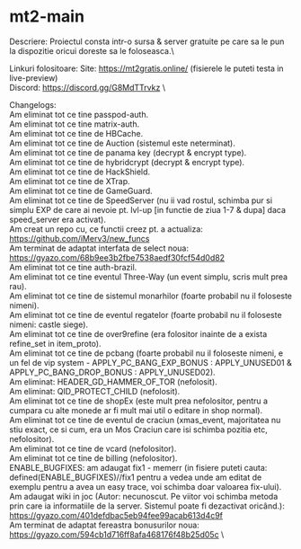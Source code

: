 # mt2-main
 
Descriere:
Proiectul consta intr-o sursa & server gratuite pe care sa le pun la dispozitie oricui doreste sa le foloseasca.\
  
Linkuri folositoare:
Site: https://mt2gratis.online/ (fisierele le puteti testa in live-preview)\
Discord: https://discord.gg/G8MdTTrvkz \
  
 Changelogs:\
 Am eliminat tot ce tine passpod-auth.\
 Am eliminat tot ce tine matrix-auth.\
 Am eliminat tot ce tine de HBCache.\
 Am eliminat tot ce tine de Auction (sistemul este neterminat).\
 Am eliminat tot ce tine de panama key (decrypt & encrypt type).\
 Am eliminat tot ce tine de hybridcrypt (decrypt & encrypt type).\
 Am eliminat tot ce tine de HackShield.\
 Am eliminat tot ce tine de XTrap.\
 Am eliminat tot ce tine de GameGuard.\
 Am eliminat tot ce tine de SpeedServer (nu ii vad rostul, schimba pur si simplu EXP de care ai nevoie pt. lvl-up [in functie de ziua 1-7 & dupa] daca speed_server era activat).\
 Am creat un repo cu, ce functii creez pt. a actualiza: https://github.com/iMerv3/new_funcs \
 Am terminat de adaptat interfata de select noua: https://gyazo.com/68b9ee3b2fbe7538aedf30fcf54d0d82 \
 Am eliminat tot ce tine auth-brazil.\
 Am eliminat tot ce tine eventul Three-Way (un event simplu, scris mult prea rau).\
 Am eliminat tot ce tine de sistemul monarhilor (foarte probabil nu il foloseste nimeni).\
 Am eliminat tot ce tine de eventul regatelor (foarte probabil nu il foloseste nimeni: castle siege).\
 Am eliminat tot ce tine de over9refine (era folositor inainte de a exista refine_set in item_proto).\
 Am eliminat tot ce tine de pcbang (foarte probabil nu il foloseste nimeni, e un fel de vip system - APPLY_PC_BANG_EXP_BONUS : APPLY_UNUSED01 & APPLY_PC_BANG_DROP_BONUS : APPLY_UNUSED02).\
 Am eliminat: HEADER_GD_HAMMER_OF_TOR (nefolosit).\
 Am eliminat: QID_PROTECT_CHILD (nefolosit).\
 Am eliminat tot ce tine de shopEx (este mult prea nefolositor, pentru a cumpara cu alte monede ar fi mult mai util o editare in shop normal). \
 Am eliminat tot ce tine de eventul de craciun (xmas_event, majoritatea nu stiu exact, ce si cum, era un Mos Craciun care isi schimba pozitia etc, nefolositor). \
 Am eliminat tot ce tine de vcard (nefolositor).\
 Am eliminat tot ce tine de billing (nefolositor).\
 ENABLE_BUGFIXES: am adaugat fix1 - memerr (in fisiere puteti cauta: defined(ENABLE_BUGFIXES)//fix1 pentru a vedea unde am editat de exemplu pentru a avea un easy trace, voi schimba doar valoarea fix-ului).\
 Am adaugat wiki in joc (Autor: necunoscut. Pe viitor voi schimba metoda prin care ia informatiile de la server. Sistemul poate fi dezactivat oricând.): https://gyazo.com/401defdbac5eb94fee99acab613d4c9f \
 Am terminat de adaptat fereastra bonusurilor noua: https://gyazo.com/594cb1d716ff8afa468176f48b25d05c \
  